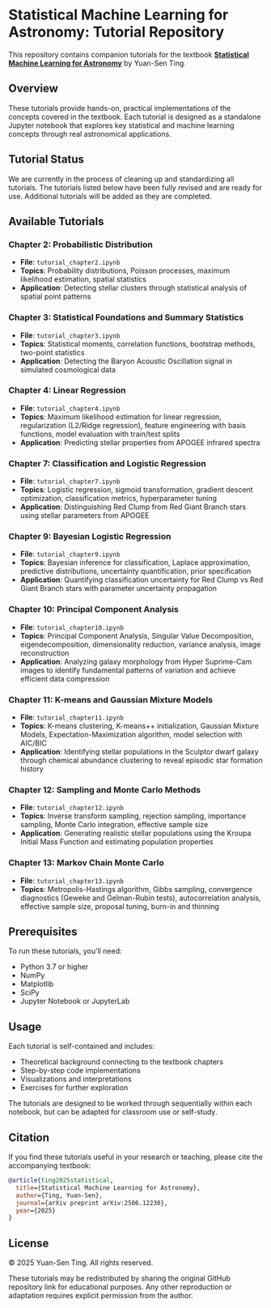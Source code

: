 # Statistical Machine Learning for Astronomy: Tutorial Repository

This repository contains companion tutorials for the textbook **[Statistical Machine Learning for Astronomy](https://arxiv.org/abs/2506.12230)** by Yuan-Sen Ting.

## Overview

These tutorials provide hands-on, practical implementations of the concepts covered in the textbook. Each tutorial is designed as a standalone Jupyter notebook that explores key statistical and machine learning concepts through real astronomical applications.

## Tutorial Status

We are currently in the process of cleaning up and standardizing all tutorials. The tutorials listed below have been fully revised and are ready for use. Additional tutorials will be added as they are completed.

## Available Tutorials

### Chapter 2: Probabilistic Distribution
- **File**: `tutorial_chapter2.ipynb`
- **Topics**: Probability distributions, Poisson processes, maximum likelihood estimation, spatial statistics
- **Application**: Detecting stellar clusters through statistical analysis of spatial point patterns

### Chapter 3: Statistical Foundations and Summary Statistics
- **File**: `tutorial_chapter3.ipynb`
- **Topics**: Statistical moments, correlation functions, bootstrap methods, two-point statistics
- **Application**: Detecting the Baryon Acoustic Oscillation signal in simulated cosmological data

### Chapter 4: Linear Regression
- **File**: `tutorial_chapter4.ipynb`
- **Topics**: Maximum likelihood estimation for linear regression, regularization (L2/Ridge regression), feature engineering with basis functions, model evaluation with train/test splits
- **Application**: Predicting stellar properties from APOGEE infrared spectra

### Chapter 7: Classification and Logistic Regression
- **File**: `tutorial_chapter7.ipynb`
- **Topics**: Logistic regression, sigmoid transformation, gradient descent optimization, classification metrics, hyperparameter tuning
- **Application**: Distinguishing Red Clump from Red Giant Branch stars using stellar parameters from APOGEE

### Chapter 9: Bayesian Logistic Regression
- **File**: `tutorial_chapter9.ipynb`
- **Topics**: Bayesian inference for classification, Laplace approximation, predictive distributions, uncertainty quantification, prior specification
- **Application**: Quantifying classification uncertainty for Red Clump vs Red Giant Branch stars with parameter uncertainty propagation

### Chapter 10: Principal Component Analysis
- **File**: `tutorial_chapter10.ipynb`
- **Topics**: Principal Component Analysis, Singular Value Decomposition, eigendecomposition, dimensionality reduction, variance analysis, image reconstruction
- **Application**: Analyzing galaxy morphology from Hyper Suprime-Cam images to identify fundamental patterns of variation and achieve efficient data compression

### Chapter 11: K-means and Gaussian Mixture Models
- **File**: `tutorial_chapter11.ipynb`
- **Topics**: K-means clustering, K-means++ initialization, Gaussian Mixture Models, Expectation-Maximization algorithm, model selection with AIC/BIC
- **Application**: Identifying stellar populations in the Sculptor dwarf galaxy through chemical abundance clustering to reveal episodic star formation history

### Chapter 12: Sampling and Monte Carlo Methods
- **File**: `tutorial_chapter12.ipynb`
- **Topics**: Inverse transform sampling, rejection sampling, importance sampling, Monte Carlo integration, effective sample size
- **Application**: Generating realistic stellar populations using the Kroupa Initial Mass Function and estimating population properties

### Chapter 13: Markov Chain Monte Carlo
- **File**: `tutorial_chapter13.ipynb`
- **Topics**: Metropolis-Hastings algorithm, Gibbs sampling, convergence diagnostics (Geweke and Gelman-Rubin tests), autocorrelation analysis, effective sample size, proposal tuning, burn-in and thinning


## Prerequisites

To run these tutorials, you'll need:
- Python 3.7 or higher
- NumPy
- Matplotlib
- SciPy
- Jupyter Notebook or JupyterLab

## Usage

Each tutorial is self-contained and includes:
- Theoretical background connecting to the textbook chapters
- Step-by-step code implementations
- Visualizations and interpretations
- Exercises for further exploration

The tutorials are designed to be worked through sequentially within each notebook, but can be adapted for classroom use or self-study.

## Citation

If you find these tutorials useful in your research or teaching, please cite the accompanying textbook:

```bibtex
@article{ting2025statistical,
  title={Statistical Machine Learning for Astronomy},
  author={Ting, Yuan-Sen},
  journal={arXiv preprint arXiv:2506.12230},
  year={2025}
}
```

## License

© 2025 Yuan-Sen Ting. All rights reserved.

These tutorials may be redistributed by sharing the original GitHub repository link for educational purposes. Any other reproduction or adaptation requires explicit permission from the author.
